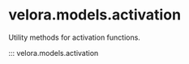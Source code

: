 # velora.models.activation

Utility methods for activation functions.

::: velora.models.activation
